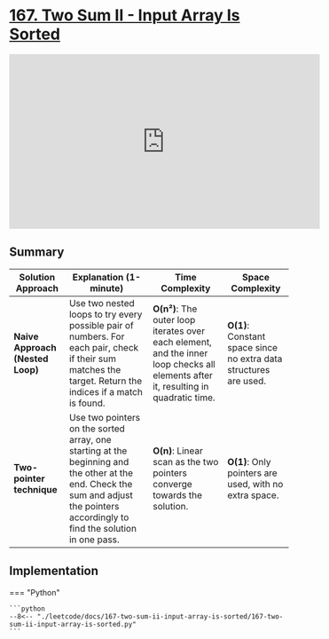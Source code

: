 # [167. Two Sum II - Input Array Is Sorted](https://leetcode.com/problems/two-sum-ii-input-array-is-sorted/)

<iframe width="560" height="315" src="https://www.youtube.com/embed/cQ1Oz4ckceM?si=QtsQUpW4JzJmo8hO" title="YouTube video player" frameborder="0" allow="accelerometer; autoplay; clipboard-write; encrypted-media; gyroscope; picture-in-picture; web-share" referrerpolicy="strict-origin-when-cross-origin" allowfullscreen></iframe>

## Summary



| **Solution Approach** | **Explanation (1-minute)** | **Time Complexity** | **Space Complexity** | 
|---|---|---|---|
| **Naive Approach (Nested Loop)** | Use two nested loops to try every possible pair of numbers. For each pair, check if their sum matches the target. Return the indices if a match is found. | **O(n²)**: The outer loop iterates over each element, and the inner loop checks all elements after it, resulting in quadratic time. | **O(1)**: Constant space since no extra data structures are used. | 
| **Two-pointer technique** | Use two pointers on the sorted array, one starting at the beginning and the other at the end. Check the sum and adjust the pointers accordingly to find the solution in one pass. | **O(n)**: Linear scan as the two pointers converge towards the solution. | **O(1)**: Only pointers are used, with no extra space. | 


## Implementation

=== "Python"

    ```python
    --8<-- "./leetcode/docs/167-two-sum-ii-input-array-is-sorted/167-two-sum-ii-input-array-is-sorted.py"
    ```